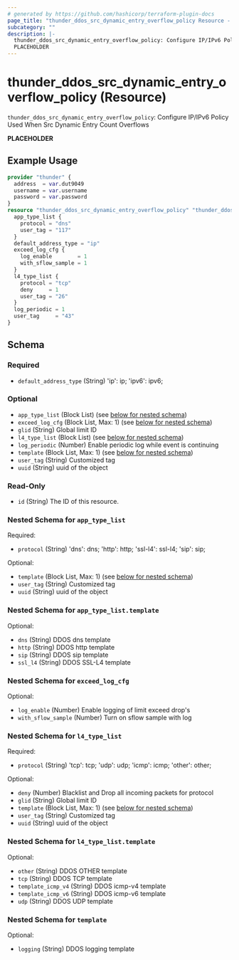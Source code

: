 ```yaml
---
# generated by https://github.com/hashicorp/terraform-plugin-docs
page_title: "thunder_ddos_src_dynamic_entry_overflow_policy Resource - terraform-provider-thunder"
subcategory: ""
description: |-
  thunder_ddos_src_dynamic_entry_overflow_policy: Configure IP/IPv6 Policy Used When Src Dynamic Entry Count Overflows
  PLACEHOLDER
---
```


# thunder_ddos_src_dynamic_entry_overflow_policy (Resource)

`thunder_ddos_src_dynamic_entry_overflow_policy`: Configure IP/IPv6 Policy Used When Src Dynamic Entry Count Overflows

__PLACEHOLDER__

## Example Usage

```terraform
provider "thunder" {
  address  = var.dut9049
  username = var.username
  password = var.password
}
resource "thunder_ddos_src_dynamic_entry_overflow_policy" "thunder_ddos_src_dynamic_entry_overflow_policy" {
  app_type_list {
    protocol = "dns"
    user_tag = "117"
  }
  default_address_type = "ip"
  exceed_log_cfg {
    log_enable        = 1
    with_sflow_sample = 1
  }
  l4_type_list {
    protocol = "tcp"
    deny     = 1
    user_tag = "26"
  }
  log_periodic = 1
  user_tag     = "43"
}
```

<!-- schema generated by tfplugindocs -->
## Schema

### Required

- `default_address_type` (String) 'ip': ip; 'ipv6': ipv6;

### Optional

- `app_type_list` (Block List) (see [below for nested schema](#nestedblock--app_type_list))
- `exceed_log_cfg` (Block List, Max: 1) (see [below for nested schema](#nestedblock--exceed_log_cfg))
- `glid` (String) Global limit ID
- `l4_type_list` (Block List) (see [below for nested schema](#nestedblock--l4_type_list))
- `log_periodic` (Number) Enable periodic log while event is continuing
- `template` (Block List, Max: 1) (see [below for nested schema](#nestedblock--template))
- `user_tag` (String) Customized tag
- `uuid` (String) uuid of the object

### Read-Only

- `id` (String) The ID of this resource.

<a id="nestedblock--app_type_list"></a>
### Nested Schema for `app_type_list`

Required:

- `protocol` (String) 'dns': dns; 'http': http; 'ssl-l4': ssl-l4; 'sip': sip;

Optional:

- `template` (Block List, Max: 1) (see [below for nested schema](#nestedblock--app_type_list--template))
- `user_tag` (String) Customized tag
- `uuid` (String) uuid of the object

<a id="nestedblock--app_type_list--template"></a>
### Nested Schema for `app_type_list.template`

Optional:

- `dns` (String) DDOS dns template
- `http` (String) DDOS http template
- `sip` (String) DDOS sip template
- `ssl_l4` (String) DDOS SSL-L4 template



<a id="nestedblock--exceed_log_cfg"></a>
### Nested Schema for `exceed_log_cfg`

Optional:

- `log_enable` (Number) Enable logging of limit exceed drop's
- `with_sflow_sample` (Number) Turn on sflow sample with log


<a id="nestedblock--l4_type_list"></a>
### Nested Schema for `l4_type_list`

Required:

- `protocol` (String) 'tcp': tcp; 'udp': udp; 'icmp': icmp; 'other': other;

Optional:

- `deny` (Number) Blacklist and Drop all incoming packets for protocol
- `glid` (String) Global limit ID
- `template` (Block List, Max: 1) (see [below for nested schema](#nestedblock--l4_type_list--template))
- `user_tag` (String) Customized tag
- `uuid` (String) uuid of the object

<a id="nestedblock--l4_type_list--template"></a>
### Nested Schema for `l4_type_list.template`

Optional:

- `other` (String) DDOS OTHER template
- `tcp` (String) DDOS TCP template
- `template_icmp_v4` (String) DDOS icmp-v4 template
- `template_icmp_v6` (String) DDOS icmp-v6 template
- `udp` (String) DDOS UDP template



<a id="nestedblock--template"></a>
### Nested Schema for `template`

Optional:

- `logging` (String) DDOS logging template


